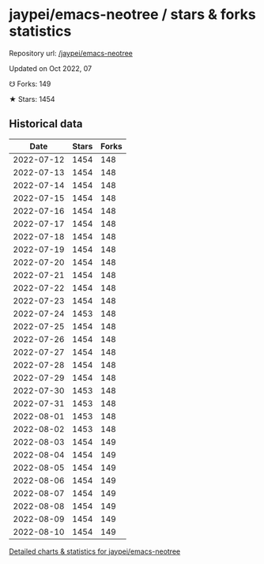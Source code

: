 # jaypei/emacs-neotree / stars & forks statistics

Repository url: [/jaypei/emacs-neotree](https://github.com/jaypei/emacs-neotree)

Updated on Oct 2022, 07

☋ Forks: 149

★ Stars: 1454

## Historical data
| Date | Stars | Forks |
|------|-------|-------|
| 2022-07-12 | 1454 | 148 | 
| 2022-07-13 | 1454 | 148 | 
| 2022-07-14 | 1454 | 148 | 
| 2022-07-15 | 1454 | 148 | 
| 2022-07-16 | 1454 | 148 | 
| 2022-07-17 | 1454 | 148 | 
| 2022-07-18 | 1454 | 148 | 
| 2022-07-19 | 1454 | 148 | 
| 2022-07-20 | 1454 | 148 | 
| 2022-07-21 | 1454 | 148 | 
| 2022-07-22 | 1454 | 148 | 
| 2022-07-23 | 1454 | 148 | 
| 2022-07-24 | 1453 | 148 | 
| 2022-07-25 | 1454 | 148 | 
| 2022-07-26 | 1454 | 148 | 
| 2022-07-27 | 1454 | 148 | 
| 2022-07-28 | 1454 | 148 | 
| 2022-07-29 | 1454 | 148 | 
| 2022-07-30 | 1453 | 148 | 
| 2022-07-31 | 1453 | 148 | 
| 2022-08-01 | 1453 | 148 | 
| 2022-08-02 | 1453 | 148 | 
| 2022-08-03 | 1454 | 149 | 
| 2022-08-04 | 1454 | 149 | 
| 2022-08-05 | 1454 | 149 | 
| 2022-08-06 | 1454 | 149 | 
| 2022-08-07 | 1454 | 149 | 
| 2022-08-08 | 1454 | 149 | 
| 2022-08-09 | 1454 | 149 | 
| 2022-08-10 | 1454 | 149 | 


[Detailed charts & statistics for jaypei/emacs-neotree](https://reviewgithub.com/rep/jaypei/emacs-neotree)
